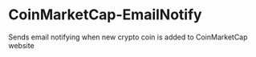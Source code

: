 # CoinMarketCap-EmailNotify
Sends email notifying when new crypto coin is added to CoinMarketCap website
